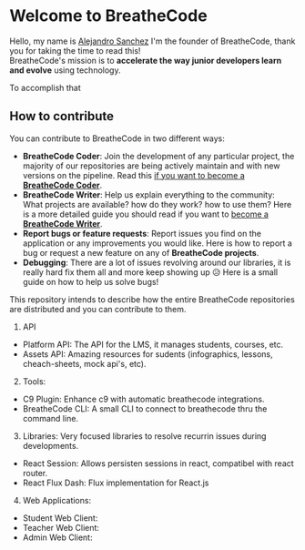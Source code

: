 # Welcome to BreatheCode

Hello, my name is [Alejandro Sanchez](https://alesanchezr.com) I'm the founder of BreatheCode, thank you for taking the time to read this!  
BreatheCode's mission is to **accelerate the way junior developers learn and evolve** using technology.

To accomplish that

## How to contribute
You can contribute to BreatheCode in two different ways:
- **BreatheCode Coder**: Join the development of any particular project, the majority of our repositories are being actively maintain and with new versions on the pipeline. Read this [if you want to become a **BreatheCode Coder**](#).
- **BreatheCode Writer**: Help us explain everything to the community: What projects are available? how do they work? how to use them? Here is a more detailed guide you should read if you want to [become a **BreatheCode Writer**](#).
- **Report bugs or feature requests**: Report issues you find on the application or any improvements you would like. Here is how to report a bug or request a new feature on any of **BreatheCode projects**.
- **Debugging**: There are a lot of issues revolving around our libraries, it is really hard fix them all and more keep showing up :disappointed_relieved: Here is a small guide on how to help us solve bugs!

This repository intends to describe how the entire BreatheCode repositories are distributed and you can contribute to them.

1. API
  - Platform API: The API for the LMS, it manages students, courses, etc.
  - Assets API: Amazing resources for sudents (infographics, lessons, cheach-sheets, mock api's, etc).
2. Tools:
  - C9 Plugin: Enhance c9 with automatic breathecode integrations.
  - BreatheCode CLI: A small CLI to connect to breathecode thru the command line.
3. Libraries: Very focused libraries to resolve recurrin issues during developments.
  - React Session: Allows persisten sessions in react, compatibel with react router.
  - React Flux Dash: Flux implementation for React.js
4. Web Applications:
  - Student Web Client:
  - Teacher Web Client:
  - Admin Web Client:
<!--stackedit_data:
eyJoaXN0b3J5IjpbLTEwOTIyOTA0NjgsMjAxNDUyNjUwOSwxNT
AxNzI3MDA3LDE5NzUwMjU3MzVdfQ==
-->